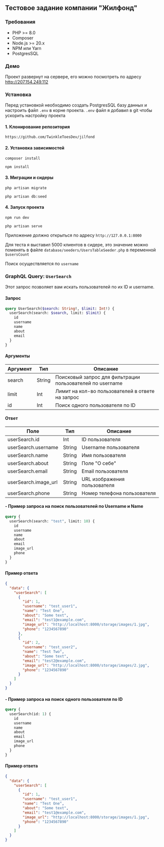 ## Тестовое задание компании "Жилфонд"

### Требования

- PHP >= 8.0
- Composer
- Node.js >= 20.x
- NPM или Yarn
- PostgresSQL

### Демо

Проект развернут на сервере, его можно посмотреть по адресу http://207.154.249.112

### Установка

Перед установкой необходимо создать PostgresSQL базу данных и настроить файл `.env` в корне проекта. `.env` файл я добавил в git чтобы ускорить настройку проекта

#### 1. Клонирование репозитория

`https://github.com/TwinkleToesDev/jilfond`

#### 2. Установка зависимостей

`composer install`

`npm install`

#### 3. Миграции и сидеры

`php artisan migrate`

`php artisan db:seed`

#### 4. Запуск проекта

`npm run dev`

`php artisan serve`

Приложение должно открыться по адресу `http://127.0.0.1:8000`

Для теста я выставил 5000 клиентов в сидере, это значение можно поменять в файле `database/seeders/UsersTableSeeder.php` в переменной `$usersCount`

Поиск осуществляется по `username`

### GraphQL Query: `UserSearch`
Этот запрос позволяет вам искать пользователей по их ID и username.

#### Запрос

```graphql
query UserSearch($search: String!, $limit: Int!) {
  userSearch(search: $search, limit: $limit) {
    id
    username
    name
    about
    email
  }
}
```

#### Аргументы

| Аргумент | Тип    | Описание                                                                           |
|----------|--------|------------------------------------------------------------------------------------|
| search   | String | Поисковый запрос для фильтрации пользователей по username           |
| limit    | Int    | Лимит на кол-во пользователей в ответе на запрос                                   |
| id       | Int    | Поиск одного пользователя по ID |

#### Ответ

| Поле                 | Тип    | Описание                     |
|----------------------|--------|------------------------------|
| userSearch.id        | Int    | ID пользователя              |
| userSearch.username  | String | Username пользователя        |
| userSearch.name      | String | Имя пользователя             |
| userSearch.about     | String | Поле "О себе"                |
| userSearch.email     | String | Email пользователя           |
| userSearch.image_url | String | URL изображения пользователя |
| userSearch.phone     | String | Номер телефона пользователя  |

#### - Пример запроса на поиск пользователей по Username и Name

```graphql
query {
  userSearch(search: "test", limit: 10) {
    id
    username
    name
    about
    email
    image_url
    phone
  }
}
```

#### Пример ответа

```json
{
  "data": {
    "userSearch": [
      {
        "id": 1,
        "username": "test_user1",
        "name": "Test One",
        "about": "Some text",
        "email": "test1@example.com",
        "image_url": "http://localhost:8000/storage/images/1.jpg", 
        "phone": "1234567890"
      },
      {
        "id": 2,
        "username": "test_user2",
        "name": "Test Two",
        "about": "Some text",
        "email": "test2@example.com", 
        "image_url": "http://localhost:8000/storage/images/2.jpg",
        "phone": "1234567890"
      }
    ]
  }
}
```

#### - Пример запроса на поиск одного пользователя по ID

```graphql
query {
  userSearch(id: 1) {
    id
    username
    name
    about
    email
    image_url
    phone
  }
}
```

#### Пример ответа

```json
{
  "data": {
    "userSearch": [
      {
        "id": 1,
        "username": "test_user1",
        "name": "Test One",
        "about": "Some text",
        "email": "test1@example.com",
        "image_url": "http://localhost:8000/storage/images/1.jpg",
        "phone": "1234567890"
      }
    ]
  }
}
```


 

